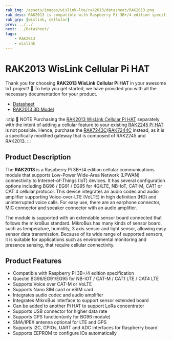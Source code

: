 ```yaml
---
rak_img: /assets/images/wislink-lte/rak2013/datasheet/RAK2013.png
rak_desc: RAK2013 is compatible with Raspberry Pi 3B+/4 edition specification. It offers a wide range of supported sensors such as temperatures, humidity, and a light sensor that allows easy sensor data transmission. Because of its integrated audio amp and codec, it is suitable for Voice over LTE (VoLTE) in carrier network scenarios where HD calls are a requirement.
rak_grp: [wislink, cellular]
prev: ../../
next: ../Datasheet/
tags:
    - RAK2013
    - wislink
---
```


# RAK2013 WisLink Cellular Pi HAT
Thank you for choosing **RAK2013 WisLink Cellular Pi HAT** in your awesome IoT project! 🎉 To help you get started, we have provided you with all the necessary documentation for your product.

* [Datasheet](../Datasheet/)
* [RAK2013 3D Model](https://downloads.rakwireless.com/3D_File/WisLink/PWB-RAK2013.stp)

:::tip 📝 NOTE
Purchasing the [RAK2013 WisLink Cellular Pi HAT](https://store.rakwireless.com/products/rak2013-cellular-pi-hat?utm_source=RAK2013WisLink-LTE&utm_medium=Document&utm_campaign=BuyFromStore) separately with the intent of adding a cellular feature to your existing [RAK2245 Pi HAT](https://store.rakwireless.com/products/rak2245-pi-hat/?utm_source=RAK2245PiHATWisLink-LoRa&utm_medium=Document&utm_campaign=BuyFromStore) is not possible. Hence, purchase the [RAK7243C](https://store.rakwireless.com/products/rak7243c-pilot-gateway?variant=32094762139693&utm_source=RAK7243CD3%2BGateway&utm_medium=Document&utm_campaign=BuyFromStore)/[RAK7244C](https://store.rakwireless.com/products/rak7244-lpwan-developer-gateway?variant=31446039691309&utm_source=RAK7244CDeveloperD4%2B&utm_medium=Document&utm_campaign=BuyFromStore) instead, as it is a specifically modified gateway that is composed of RAK2245 and RAK2013.
:::

## Product Description

The **RAK2013** is a Raspberry Pi 3B+/4 edition cellular communications module that supports Low-Power Wide-Area Network (LPWAN) connectivity to Internet-of-Things (IoT) devices. It has several configuration options including BG96 / EG91 / EG95 for 4G/LTE, NB-IoT, CAT-M, CAT1 or CAT 4 cellular protocol. This device integrates an audio codec and audio amplifier supporting Voice-over-LTE (VoLTE) in high definition (HD) and uninterrupted voice calls. For easy use, there are an earphone connector, MIC connector and speaker connector with an audio amplifier.

The module is supported with an extendable sensor board connected that follows the mikroBus standard. MikroBus has many kinds of sensor board, such as temperature, humidity, 3 axis sensor and light sensor, allowing easy sensor data transmission. Because of its wide range of supported sensors, it is suitable for applications such as environmental monitoring and presence sensing, that require cellular connectivity.

## Product Features

- Compatible with Raspberry Pi 3B+/4 edition specification
- Quectel BG96/EG91/EG95 for NB-IOT / CAT-M / CAT1 LTE / CAT4 LTE
- Supports Voice over CAT-M or VoLTE
- Supports Nano SIM card or eSIM card
- Integrates audio codec and audio amplifier
- Integrates MikroBus interface to support sensor extended board
- Can be added to another Pi HAT to support LoRa concentrator
- Supports USB connector for higher data rate
- Supports GPS function(only for BG96 module)
- SMA/IPEX antenna optional for LTE and GPS
- Supports I2C, GPIOs, UART and ADC interfaces for Raspberry board
- Supports EEPROM to configure IOs automatically